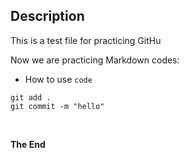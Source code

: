 ## Description

This is a test file for practicing GitHu <br>

Now we are practicing Markdown codes: <br>
- How to use ``code``<br>

```
git add .
git commit -m "hello"
```

<br>

**The End**

